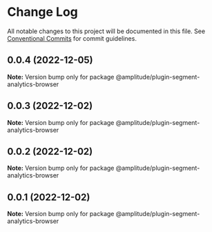 # Change Log

All notable changes to this project will be documented in this file.
See [Conventional Commits](https://conventionalcommits.org) for commit guidelines.

## 0.0.4 (2022-12-05)

**Note:** Version bump only for package @amplitude/plugin-segment-analytics-browser





## 0.0.3 (2022-12-02)

**Note:** Version bump only for package @amplitude/plugin-segment-analytics-browser





## 0.0.2 (2022-12-02)

**Note:** Version bump only for package @amplitude/plugin-segment-analytics-browser





## 0.0.1 (2022-12-02)

**Note:** Version bump only for package @amplitude/plugin-segment-analytics-browser
